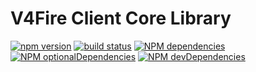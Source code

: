 V4Fire Client Core Library
==========================

[![npm version](https://badge.fury.io/js/%40v4fire%2Fclient.svg)](https://badge.fury.io/js/%40v4fire%2Fclient)
[![build status](https://github.com/v4fire/Client/workflows/build/badge.svg)](https://github.com/V4Fire/Client/actions?query=workflow%3Abuild)
[![NPM dependencies](http://img.shields.io/david/v4fire/client.svg?style=flat)](https://david-dm.org/v4fire/client)
[![NPM optionalDependencies](http://img.shields.io/david/optional/v4fire/client.svg?style=flat)](https://david-dm.org/v4fire/client?type=optional)
[![NPM devDependencies](http://img.shields.io/david/dev/v4fire/client.svg?style=flat)](https://david-dm.org/v4fire/client?type=dev)
